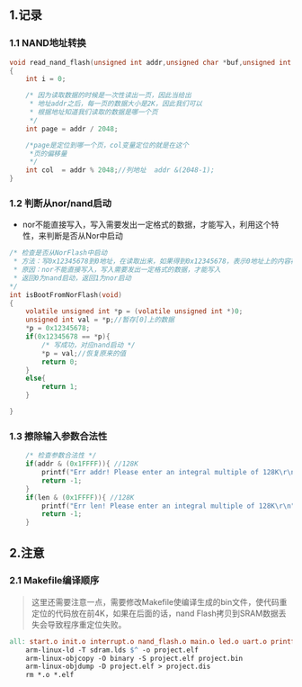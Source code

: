 ## 1.记录
### 1.1 NAND地址转换
```c
void read_nand_flash(unsigned int addr,unsigned char *buf,unsigned int len)
{
	int i = 0;

    /* 因为读取数据的时候是一次性读出一页，因此当给出
	 * 地址addr之后，每一页的数据大小是2K，因此我们可以
	 * 根据地址知道我们读取的数据是哪一个页
	 */
	int page = addr / 2048;

	/*page是定位到哪一个页，col变量定位的就是在这个
	 *页的偏移量
	 */
	int col  = addr % 2048;//列地址  addr &(2048-1); 
}
```

### 1.2 判断从nor/nand启动
- nor不能直接写入，写入需要发出一定格式的数据，才能写入，利用这个特性，来判断是否从Nor中启动
```c
/* 检查是否从NorFlash中启动
 * 方法：写0x12345678到0地址，在读取出来，如果得到0x12345678，表示0地址上的内容被修改，即为片内RAM，则为nand启动
 * 原因：nor不能直接写入，写入需要发出一定格式的数据，才能写入
 * 返回0为nand启动，返回1为nor启动
*/
int isBootFromNorFlash(void)
{
	volatile unsigned int *p = (volatile unsigned int *)0;
	unsigned int val = *p;//暂存[0]上的数据
	*p = 0x12345678;
	if(0x12345678 == *p){
		/* 写成功，对应nand启动 */
		*p = val;//恢复原来的值
		return 0;
	}
	else{
		return 1;
	}

}
```

### 1.3 擦除输入参数合法性
```c
	/* 检查参数合法性 */
	if(addr & (0x1FFFF)){ //128K
		printf("Err addr! Please enter an integral multiple of 128K\r\n");
		return -1;
	}
	if(len & (0x1FFFF)){ //128K
		printf("Err len! Please enter an integral multiple of 128K\r\n");
		return -1;
	}
```

## 2.注意
### 2.1 Makefile编译顺序
> 这里还需要注意一点，需要修改Makefile使编译生成的bin文件，使代码重定位的代码放在前4K，如果在后面的话，nand Flash拷贝到SRAM数据丢失会导致程序重定位失败。

```makefile
all: start.o init.o interrupt.o nand_flash.o main.o led.o uart.o printf.o string_utils.o lib1funcs.o
	arm-linux-ld -T sdram.lds $^ -o project.elf
	arm-linux-objcopy -O binary -S project.elf project.bin
	arm-linux-objdump -D project.elf > project.dis
	rm *.o *.elf
```	